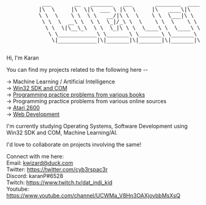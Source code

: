 <!---
- 👋 Hi, I’m @94kp
- 👀 I’m interested in ...
- 🌱 I’m currently learning ...
- 💞️ I’m looking to collaborate on ...
- 📫 How to reach me ...
--->

<!---
94kp/94kp is a ✨ special ✨ repository because its `README.md` (this file) appears on your GitHub profile.
You can click the Preview link to take a look at your changes.
--->
<pre>
           ___       __   _______   ___       ________  ________  _____ ______   _______      
          |\  \     |\  \|\  ___ \ |\  \     |\   ____\|\   __  \|\   _ \  _   \|\  ___ \     
          \ \  \    \ \  \ \   __/|\ \  \    \ \  \___|\ \  \|\  \ \  \\\__\ \  \ \   __/|    
           \ \  \  __\ \  \ \  \_|/_\ \  \    \ \  \    \ \  \\\  \ \  \\|__| \  \ \  \_|/__  
            \ \  \|\__\_\  \ \  \_|\ \ \  \____\ \  \____\ \  \\\  \ \  \    \ \  \ \  \_|\ \ 
             \ \____________\ \_______\ \_______\ \_______\ \_______\ \__\    \ \__\ \_______\
              \|____________|\|_______|\|_______|\|_______|\|_______|\|__|     \|__|\|_______|

</pre> 

Hi, I'm Karan

You can find my projects related to the following here --

-> Machine Learning / Artificial Intelligence <br>
-> <a href = "https://github.com/94kp/Win32SDK-and-COM">Win32 SDK and COM </a><br>
-> <a href = "https://github.com/94kp/programming_exercises_c_cpp">Programming practice problems from various books</a><br>
-> Programming practice problems from various online sources <br>
-> <a href = "https://github.com/94kp/Atari2600">Atari 2600</a><br>
-> <a href = "https://github.com/94kp/WebDev">Web Development</a>

I'm currently studying Operating Systems, Software Development using Win32 SDK and COM, Machine Learning/AI.

I'd love to collaborate on projects involving the same!


Connect with me here: <br>
Email: kwizard@duck.com<br>
Twitter: https://twitter.com/cyb3rspac3r<br>
Discord: karanP#6528<br>
Twitch: https://www.twitch.tv/dat_indi_kid<br>
Youtube: https://www.youtube.com/channel/UCWMa_V8Hn3OAXjovbbMsXsQ<br>
